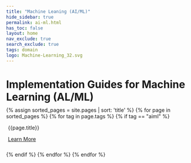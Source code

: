 ```yaml
---
title: "Machine Leaning (AI/ML)"
hide_sidebar: true
permalink: ai-ml.html
has_toc: false
layout: home
nav_exclude: true
search_exclude: true
tags: domain
logo: Machine-Learning_32.svg
---
```

<div class="container">
<h1 style="margin-bottom: 2%" style="color:#6f6b6b">Implementation Guides for Machine Learning (AL/ML)</h1>
    <div class="row">
        {% assign sorted_pages = site.pages | sort: 'title' %}
        {% for page in sorted_pages %}
        {% for tag in page.tags %}
        {% if tag == "aiml" %}
        <div class="col-md-3 card text-center" style="margin:5px">
                 <div class="card-body">
                     <p class="card-title">{{page.title}}</p>
                 </div>
                 <div style="padding-bottom:20px">
                    <a href="{{ page.url | absolute_url }}" class="btn btn-secondary">Learn More</a>
                 </div>
         </div>
         {% endif %}
         {% endfor %}
         {% endfor %}
    </div>
</div>